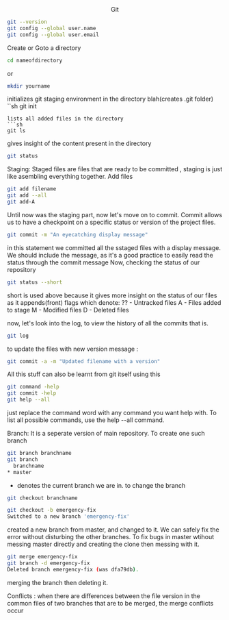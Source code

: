 <div align="center">
  <h> Git </h>
</div>

```sh
git --version
git config --global user.name
git config --global user.email
```
Create or Goto a directory
```sh
cd nameofdirectory 
```
or 
```sh
mkdir yourname   
```
initializes git staging environment in the directory blah(creates .git folder)
``sh
git init  
```
lists all added files in the directory
```sh
git ls  
```
gives insight of the content present in the directory
```sh
git status 
```
Staging:
Staged files are files that are ready to be committed , staging is just like asembling everything together.
Add files

```sh
git add filename
git add --all
git add-A
```
Until now was the staging part, now let's move on to commit.
Commit allows us to have a checkpoint on a specific status or version of the project files.
```sh
git commit -m "An eyecatching display message"
```
in this statement we committed all the sstaged files with a display message. We should include the message,
as it's a good practice to easily read the status through the commit message
Now, checking the status of our repository

```sh
git status --short
```
short is used above because it gives more insight on the status of our files as it appends(front) flags which denote:
?? - Untracked files
A - Files added to stage
M - Modified files
D - Deleted files

now, let's look into the log, to view the history of all the commits that is.
```sh
git log
```
to update the files with new version message :
```sh
git commit -a -m "Updated filename with a version"
```
All this stuff can also be learnt from git itself using this
```sh
git command -help
git commit -help
git help --all
```
just replace the command word with any command you want help with.
To list all possible commands, use the help --all command.

Branch: It is a seperate version of main repository. To create one such branch 
```sh
git branch branchname
git branch 
  branchname
* master
```
* denotes the current branch we are in. 
to change the branch

```sh
git checkout branchname
```
```sh
git checkout -b emergency-fix
Switched to a new branch 'emergency-fix'
```
 created a new branch from master, and changed to it. We can safely fix the error without disturbing the other branches. To fix bugs in master wtihout messing master directly and creating the clone then messing with it.
 
 ```sh
 git merge emergency-fix
 git branch -d emergency-fix
 Deleted branch emergency-fix (was dfa79db).
 ```
 merging the branch then deleting it.
 
 Conflicts :
 when there are differences between the file version in the common files of two branches that are to be merged, the merge conflicts occur
 ```sh
 ```
                    
                 
